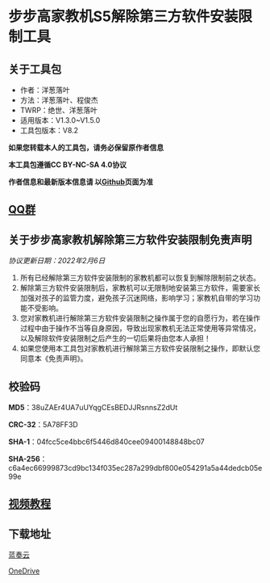# 步步高家教机S5解除第三方软件安装限制工具

## 关于工具包
- 作者：洋葱落叶
- 方法：洋葱落叶、程俊杰
- TWRP：绝世、洋葱落叶
- 适用版本：V1.3.0~V1.5.0
- 工具包版本：V8.2

**如果您转载本人的工具包，请务必保留原作者信息**

**本工具包遵循CC BY-NC-SA 4.0协议**

**作者信息和最新版本信息请 以[Github](https://github.com/ycly2333/EEBBK_package_tool/blob/main/S5.md)页面为准**

## [QQ群](QQ_Group.md)

## 关于步步高家教机解除第三方软件安装限制免责声明
*协议更新日期：2022年2月6日*
1. 所有已经解除第三方软件安装限制的家教机都可以恢复到解除限制前之状态。
2. 解除第三方软件安装限制后，家教机可以无限制地安装第三方软件，需要家长加强对孩子的监管力度，避免孩子沉迷网络，影响学习；家教机自带的学习功能不受影响。
3. 您对家教机进行解除第三方软件安装限制之操作属于您的自愿行为，若在操作过程中由于操作不当等自身原因，导致出现家教机无法正常使用等异常情况，以及解除软件安装限制之后产生的一切后果将由您本人承担！
4. 如果您使用本工具包对家教机进行解除第三方软件安装限制之操作，即默认您同意本《免责声明》。

## 校验码
**MD5**：38uZAEr4UA7uUYqgCEsBEDJJRsnnsZ2dUt

**CRC-32**：5A78FF3D

**SHA-1**：04fcc5ce4bbc6f5446d840cee09400148848bc07

**SHA-256**：c6a4ec66999873cd9bc134f035ec287a299dbf800e054291a5a44dedcb05e99e

## [视频教程](https://b23.tv/hxNx2k)

## 下载地址
[蓝奏云](https://ycly.lanzouw.com/b0akluldg)

[OneDrive](https://dljz-my.sharepoint.com/:f:/g/personal/ycly_nii_ink/EhOVRHG2mlpJkjlmZWhskq0BgGijDZERu4ksQOhOQkHdUw?e=iVaTd6)

